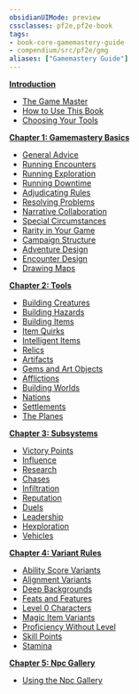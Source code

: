 ```yaml
---
obsidianUIMode: preview
cssclasses: pf2e,pf2e-book
tags:
- book-core-gamemastery-guide
- compendium/src/pf2e/gmg
aliases: ["Gamemastery Guide"]
---
```

**[Introduction](rules/gamemastery-guide/introduction.md)**

- [The Game Master](rules/gamemastery-guide/introduction.md#The%20Game%20Master)
- [How to Use This Book](rules/gamemastery-guide/introduction.md#How%20to%20Use%20This%20Book)
- [Choosing Your Tools](rules/gamemastery-guide/introduction.md#Choosing%20Your%20Tools)

**[Chapter 1: Gamemastery Basics](rules/gamemastery-guide/chapter-1-gamemastery-basics.md)**

- [General Advice](rules/gamemastery-guide/chapter-1-gamemastery-basics.md#General%20Advice)
- [Running Encounters](rules/gamemastery-guide/chapter-1-gamemastery-basics.md#Running%20Encounters)
- [Running Exploration](rules/gamemastery-guide/chapter-1-gamemastery-basics.md#Running%20Exploration)
- [Running Downtime](rules/gamemastery-guide/chapter-1-gamemastery-basics.md#Running%20Downtime)
- [Adjudicating Rules](rules/gamemastery-guide/chapter-1-gamemastery-basics.md#Adjudicating%20Rules)
- [Resolving Problems](rules/gamemastery-guide/chapter-1-gamemastery-basics.md#Resolving%20Problems)
- [Narrative Collaboration](rules/gamemastery-guide/chapter-1-gamemastery-basics.md#Narrative%20Collaboration)
- [Special Circumstances](rules/gamemastery-guide/chapter-1-gamemastery-basics.md#Special%20Circumstances)
- [Rarity in Your Game](rules/gamemastery-guide/chapter-1-gamemastery-basics.md#Rarity%20in%20Your%20Game)
- [Campaign Structure](rules/gamemastery-guide/chapter-1-gamemastery-basics.md#Campaign%20Structure)
- [Adventure Design](rules/gamemastery-guide/chapter-1-gamemastery-basics.md#Adventure%20Design)
- [Encounter Design](rules/gamemastery-guide/chapter-1-gamemastery-basics.md#Encounter%20Design)
- [Drawing Maps](rules/gamemastery-guide/chapter-1-gamemastery-basics.md#Drawing%20Maps)

**[Chapter 2: Tools](rules/gamemastery-guide/chapter-2-tools.md)**

- [Building Creatures](rules/gamemastery-guide/chapter-2-tools.md#Building%20Creatures)
- [Building Hazards](rules/gamemastery-guide/chapter-2-tools.md#Building%20Hazards)
- [Building Items](rules/gamemastery-guide/chapter-2-tools.md#Building%20Items)
- [Item Quirks](rules/gamemastery-guide/chapter-2-tools.md#Item%20Quirks)
- [Intelligent Items](rules/gamemastery-guide/chapter-2-tools.md#Intelligent%20Items)
- [Relics](rules/gamemastery-guide/chapter-2-tools.md#Relics)
- [Artifacts](rules/gamemastery-guide/chapter-2-tools.md#Artifacts)
- [Gems and Art Objects](rules/gamemastery-guide/chapter-2-tools.md#Gems%20and%20Art%20Objects)
- [Afflictions](rules/gamemastery-guide/chapter-2-tools.md#Afflictions)
- [Building Worlds](rules/gamemastery-guide/chapter-2-tools.md#Building%20Worlds)
- [Nations](rules/gamemastery-guide/chapter-2-tools.md#Nations)
- [Settlements](rules/gamemastery-guide/chapter-2-tools.md#Settlements)
- [The Planes](rules/gamemastery-guide/chapter-2-tools.md#The%20Planes)

**[Chapter 3: Subsystems](rules/gamemastery-guide/chapter-3-subsystems.md)**

- [Victory Points](rules/gamemastery-guide/chapter-3-subsystems.md#Victory%20Points)
- [Influence](rules/gamemastery-guide/chapter-3-subsystems.md#Influence)
- [Research](rules/gamemastery-guide/chapter-3-subsystems.md#Research)
- [Chases](rules/gamemastery-guide/chapter-3-subsystems.md#Chases)
- [Infiltration](rules/gamemastery-guide/chapter-3-subsystems.md#Infiltration)
- [Reputation](rules/gamemastery-guide/chapter-3-subsystems.md#Reputation)
- [Duels](rules/gamemastery-guide/chapter-3-subsystems.md#Duels)
- [Leadership](rules/gamemastery-guide/chapter-3-subsystems.md#Leadership)
- [Hexploration](rules/gamemastery-guide/chapter-3-subsystems.md#Hexploration)
- [Vehicles](rules/gamemastery-guide/chapter-3-subsystems.md#Vehicles)

**[Chapter 4: Variant Rules](rules/gamemastery-guide/chapter-4-variant-rules.md)**

- [Ability Score Variants](rules/gamemastery-guide/chapter-4-variant-rules.md#Ability%20Score%20Variants)
- [Alignment Variants](rules/gamemastery-guide/chapter-4-variant-rules.md#Alignment%20Variants)
- [Deep Backgrounds](rules/gamemastery-guide/chapter-4-variant-rules.md#Deep%20Backgrounds)
- [Feats and Features](rules/gamemastery-guide/chapter-4-variant-rules.md#Feats%20and%20Features)
- [Level 0 Characters](rules/gamemastery-guide/chapter-4-variant-rules.md#Level%200%20Characters)
- [Magic Item Variants](rules/gamemastery-guide/chapter-4-variant-rules.md#Magic%20Item%20Variants)
- [Proficiency Without Level](rules/gamemastery-guide/chapter-4-variant-rules.md#Proficiency%20Without%20Level)
- [Skill Points](rules/gamemastery-guide/chapter-4-variant-rules.md#Skill%20Points)
- [Stamina](rules/gamemastery-guide/chapter-4-variant-rules.md#Stamina)

**[Chapter 5: Npc Gallery](rules/gamemastery-guide/chapter-5-npc-gallery.md)**

- [Using the Npc Gallery](rules/gamemastery-guide/chapter-5-npc-gallery.md#Using%20the%20Npc%20Gallery)